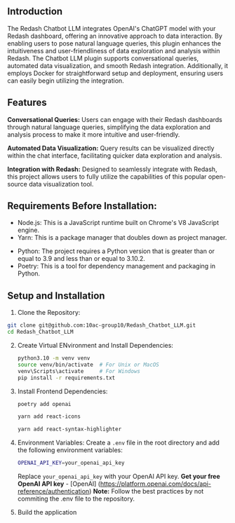 ## Introduction
The Redash Chatbot LLM integrates OpenAI's ChatGPT model with your Redash dashboard, offering an innovative approach to data interaction. By enabling users to pose natural language queries, this plugin enhances the intuitiveness and user-friendliness of data exploration and analysis within Redash. The Chatbot LLM plugin supports conversational queries, automated data visualization, and smooth Redash integration. Additionally, it employs Docker for straightforward setup and deployment, ensuring users can easily begin utilizing the integration.

## Features
**Conversational Queries:** Users can engage with their Redash dashboards through natural language queries, simplifying the data exploration and analysis process to make it more intuitive and user-friendly.

**Automated Data Visualization:** Query results can be visualized directly within the chat interface, facilitating quicker data exploration and analysis.

**Integration with Redash:** Designed to seamlessly integrate with Redash, this project allows users to fully utilize the capabilities of this popular open-source data visualization tool.

## Requirements Before Installation:
- Node.js: This is a JavaScript runtime built on Chrome's V8 JavaScript engine.
- Yarn: This is a package manager that doubles down as project manager.
* Python: The project requires a Python version that is greater than or equal to 3.9 and less than or equal to 3.10.2.
* Poetry: This is a tool for dependency management and packaging in Python.

## Setup and Installation
1. Clone the Repository:
   
```bash
git clone git@github.com:10ac-group10/Redash_Chatbot_LLM.git
cd Redash_Chatbot_LLM
```

2. Create Virtual ENvironment and Install Dependencies:

   ```bash
   python3.10 -m venv venv
   source venv/bin/activate  # For Unix or MacOS
   venv\Scripts\activate     # For Windows
   pip install -r requirements.txt
   
   ```
3. Install Frontend Dependencies:

   ```bash
   poetry add openai
   ```

    ```bash
   yarn add react-icons
   ```

   ```bash
   yarn add react-syntax-highlighter
   ```
   
4. Environment Variables:
   Create a ```.env``` file in the root directory and add the following environment variables:   
   ```bash
   OPENAI_API_KEY=your_openai_api_key
   ```
   
   Replace ```your_openai_api_key``` with your OpenAI API key.
   **Get your free OpenAI API key** - [OpenAI] (https://platform.openai.com/docs/api-reference/authentication)
   **Note:** Follow the best practices by not commiting the .env file to the repository.

5. Build the application

